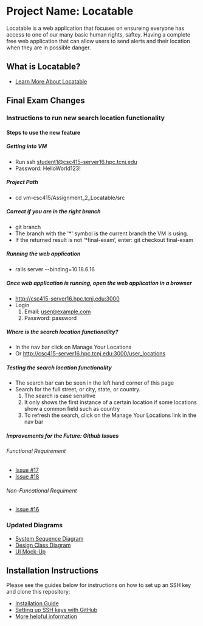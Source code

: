# Project Name: Locatable

Locatable is a web application that focuses on ensureing everyone has access to one of our many basic human rights, saftey. Having a complete free web application that can allow users to send alerts and their location when they are in possible danger. 

## What is Locatable? 
* [Learn More About Locatable](docs/what_is_locatableREADME.md)

## Final Exam Changes

### Instructions to run new search location functionality

#### Steps to use the new feature
##### Getting into VM
* Run ssh student1@csc415-server16.hpc.tcnj.edu
* Password: HelloWorld123!
##### Project Path
* cd vm-csc415/Assignment_2_Locatable/src
##### Correct if you are in the right branch
* git branch
* The branch with the '*' symbol is the current branch the VM is using.
* If the returned result is not ‘*final-exam’, enter: git checkout final-exam
##### Running the web application 
* rails server --binding=10.18.6.16 
##### Once web application is running, open the web application in a browser
* http://csc415-server16.hpc.tcnj.edu:3000
* Login
  1) Email: user@example.com
  2) Password: password
##### Where is the search location functionality?
* In the nav bar click on Manage Your Locations
* Or  http://csc415-server16.hpc.tcnj.edu:3000/user_locations
##### Testing the search location functionality
* The search bar can be seen in the left hand corner of this page
* Search for the full street, or city, state, or country. 
  1) The search is case sensitive
  2) It only shows the first instance of a certain location if some locations show a common field such as country
  3) To refresh the search, click on the Manage Your Locations link in the nav bar
##### Improvements for the Future: Github Issues
###### Functional Requirement 
* [Issue #17](https://github.com/nallurn1/Assignment_2_Locatable/issues/17)
* [Issue #18](https://github.com/nallurn1/Assignment_2_Locatable/issues/18)
###### Non-Funcational Requiment 
* [Issue #16](https://github.com/nallurn1/Assignment_2_Locatable/issues/16)

### Updated Diagrams 
* [System Sequence Diagram](docs/Installation_Guide.md)
* [Design Class Diagram](docs/Installation_Guide.md)
* [UI Mock-Up](docs/Installation_Guide.md)



## Installation Instructions
Please see the guides below for instructions on how to set up an SSH key and clone this repository:
* [Installation Guide](docs/Installation_Guide.md)
* [Setting up SSH keys with GitHub](docs/Setting_up_SSH_keys_GitHub.md)
* [More helpful information](docs/More_helpful_info.md)
